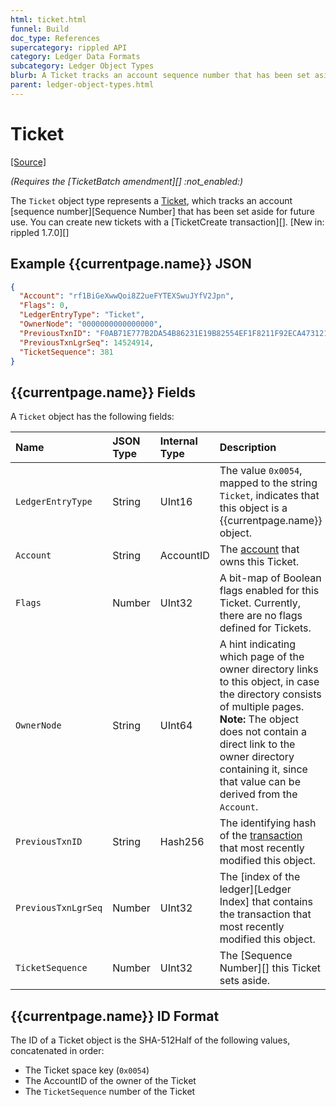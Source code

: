 ```yaml
---
html: ticket.html
funnel: Build
doc_type: References
supercategory: rippled API
category: Ledger Data Formats
subcategory: Ledger Object Types
blurb: A Ticket tracks an account sequence number that has been set aside for future use.
parent: ledger-object-types.html
---
```

# Ticket

[[Source]](https://github.com/ripple/rippled/blob/76a6956138c4ecd156c5c408f136ed3d6ab7d0c1/src/ripple/protocol/impl/LedgerFormats.cpp#L155-L164)

_(Requires the [TicketBatch amendment][] :not_enabled:)_

The `Ticket` object type represents a [Ticket](tickets.html), which tracks an account [sequence number][Sequence Number] that has been set aside for future use. You can create new tickets with a [TicketCreate transaction][]. [New in: rippled 1.7.0][]

## Example {{currentpage.name}} JSON

<!-- TODO: this example is synthetic. Replace with a real example when possible -->

```json
{
  "Account": "rf1BiGeXwwQoi8Z2ueFYTEXSwuJYfV2Jpn",
  "Flags": 0,
  "LedgerEntryType": "Ticket",
  "OwnerNode": "0000000000000000",
  "PreviousTxnID": "F0AB71E777B2DA54B86231E19B82554EF1F8211F92ECA473121C655BFC5329BF",
  "PreviousTxnLgrSeq": 14524914,
  "TicketSequence": 381
}
```

## {{currentpage.name}} Fields

A `Ticket` object has the following fields:

| Name                | JSON Type | Internal Type | Description                |
|:--------------------|:----------|:--------------|:---------------------------|
| `LedgerEntryType`   | String    | UInt16        | The value `0x0054`, mapped to the string `Ticket`, indicates that this object is a {{currentpage.name}} object. |
| `Account`           | String    | AccountID     | The [account](accounts.html) that owns this Ticket. |
| `Flags`             | Number    | UInt32        | A bit-map of Boolean flags enabled for this Ticket. Currently, there are no flags defined for Tickets. |
| `OwnerNode`         | String    | UInt64        | A hint indicating which page of the owner directory links to this object, in case the directory consists of multiple pages. **Note:** The object does not contain a direct link to the owner directory containing it, since that value can be derived from the `Account`. |
| `PreviousTxnID`     | String    | Hash256       | The identifying hash of the [transaction](transaction-basics.html) that most recently modified this object. |
| `PreviousTxnLgrSeq` | Number    | UInt32        | The [index of the ledger][Ledger Index] that contains the transaction that most recently modified this object. |
| `TicketSequence`    | Number    | UInt32        | The [Sequence Number][] this Ticket sets aside. |

## {{currentpage.name}} ID Format

The ID of a Ticket object is the SHA-512Half of the following values, concatenated in order:

* The Ticket space key (`0x0054`)
* The AccountID of the owner of the Ticket
* The `TicketSequence` number of the Ticket
